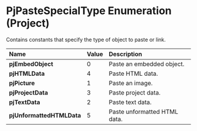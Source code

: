 
# PjPasteSpecialType Enumeration (Project)

Contains constants that specify the type of object to paste or link.



|**Name**|**Value**|**Description**|
|:-----|:-----|:-----|
| **pjEmbedObject**|0|Paste an embedded object.|
| **pjHTMLData**|4|Paste HTML data.|
| **pjPicture**|1|Paste an image.|
| **pjProjectData**|3|Paste project data.|
| **pjTextData**|2|Paste text data.|
| **pjUnformattedHTMLData**|5|Paste unformatted HTML data.|
